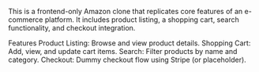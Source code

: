 This is a frontend-only Amazon clone that replicates core features of an e-commerce platform. It includes product listing, a shopping cart, search functionality, and checkout integration.

Features
Product Listing: Browse and view product details.
Shopping Cart: Add, view, and update cart items.
Search: Filter products by name and category.
Checkout: Dummy checkout flow using Stripe (or placeholder).